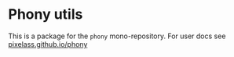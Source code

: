 # Phony utils

This is a package for the `phony` mono-repository.
For user docs see [pixelass.github.io/phony](https://pixelass.github.io/phony)
